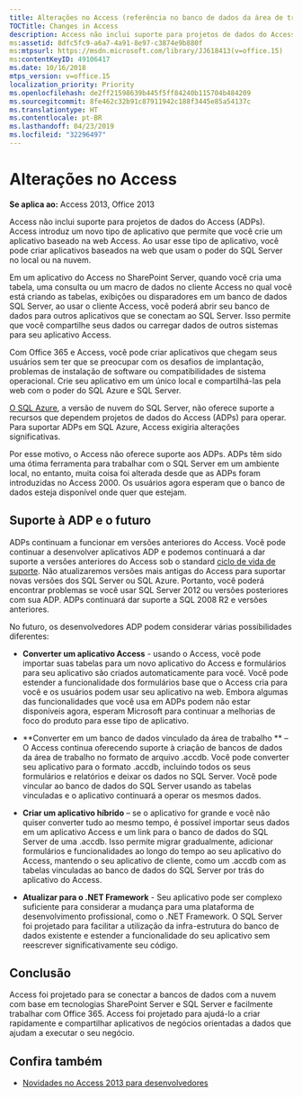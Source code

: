 ```yaml
---
title: Alterações no Access (referência no banco de dados da área de trabalho do Access)
TOCTitle: Changes in Access
description: Access não inclui suporte para projetos de dados do Access (ADPs). Access introduz um novo tipo de aplicativo que permite que você crie um aplicativo baseado na web Access.
ms:assetid: 8dfc5fc9-a6a7-4a91-8e97-c3874e9b880f
ms:mtpsurl: https://msdn.microsoft.com/library/JJ618413(v=office.15)
ms:contentKeyID: 49106417
ms.date: 10/16/2018
mtps_version: v=office.15
localization_priority: Priority
ms.openlocfilehash: de2ff21598639b445f5ff84240b115704b484209
ms.sourcegitcommit: 8fe462c32b91c87911942c188f3445e85a54137c
ms.translationtype: HT
ms.contentlocale: pt-BR
ms.lasthandoff: 04/23/2019
ms.locfileid: "32296497"
---
```

# <a name="changes-in-access"></a>Alterações no Access

**Se aplica ao:** Access 2013, Office 2013

Access não inclui suporte para projetos de dados do Access (ADPs). Access introduz um novo tipo de aplicativo que permite que você crie um aplicativo baseado na web Access. Ao usar esse tipo de aplicativo, você pode criar aplicativos baseados na web que usam o poder do SQL Server no local ou na nuvem.

Em um aplicativo do Access no SharePoint Server, quando você cria uma tabela, uma consulta ou um macro de dados no cliente Access no qual você está criando as tabelas, exibições ou disparadores em um banco de dados SQL Server, ao usar o cliente Access, você poderá abrir seu banco de dados para outros aplicativos que se conectam ao SQL Server. Isso permite que você compartilhe seus dados ou carregar dados de outros sistemas para seu aplicativo Access.

Com Office 365 e Access, você pode criar aplicativos que chegam seus usuários sem ter que se preocupar com os desafios de implantação, problemas de instalação de software ou compatibilidades de sistema operacional. Crie seu aplicativo em um único local e compartilhá-las pela web com o poder do SQL Azure e SQL Server.

[O SQL Azure](https://docs.microsoft.com/azure/sql-database/sql-database-technical-overview), a versão de nuvem do SQL Server, não oferece suporte a recursos que dependem projetos de dados do Access (ADPs) para operar. Para suportar ADPs em SQL Azure, Access exigiria alterações significativas.

Por esse motivo, o Access não oferece suporte aos ADPs. ADPs têm sido uma ótima ferramenta para trabalhar com o SQL Server em um ambiente local, no entanto, muita coisa foi alterada desde que as ADPs foram introduzidas no Access 2000. Os usuários agora esperam que o banco de dados esteja disponível onde quer que estejam.

## <a name="adp-support-and-the-future"></a>Suporte à ADP e o futuro

ADPs continuam a funcionar em versões anteriores do Access. Você pode continuar a desenvolver aplicativos ADP e podemos continuará a dar suporte a versões anteriores do Access sob o standard [ciclo de vida de suporte](https://support.microsoft.com/lifecycle/search). Não atualizaremos versões mais antigas do Access para suportar novas versões dos SQL Server ou SQL Azure. Portanto, você poderá encontrar problemas se você usar SQL Server 2012 ou versões posteriores com sua ADP. ADPs continuará dar suporte a SQL 2008 R2 e versões anteriores.

No futuro, os desenvolvedores ADP podem considerar várias possibilidades diferentes:

- **Converter um aplicativo Access** - usando o Access, você pode importar suas tabelas para um novo aplicativo do Access e formulários para seu aplicativo são criados automaticamente para você. Você pode estender a funcionalidade dos formulários base que o Access cria para você e os usuários podem usar seu aplicativo na web. Embora algumas das funcionalidades que você usa em ADPs podem não estar disponíveis agora, esperam Microsoft para continuar a melhorias de foco do produto para esse tipo de aplicativo.

- **Converter em um banco de dados vinculado da área de trabalho ** – O Access continua oferecendo suporte à criação de bancos de dados da área de trabalho no formato de arquivo .accdb. Você pode converter seu aplicativo para o formato .accdb, incluindo todos os seus formulários e relatórios e deixar os dados no SQL Server. Você pode vincular ao banco de dados do SQL Server usando as tabelas vinculadas e o aplicativo continuará a operar os mesmos dados.

- **Criar um aplicativo híbrido** – se o aplicativo for grande e você não quiser converter tudo ao mesmo tempo, é possível importar seus dados em um aplicativo Access e um link para o banco de dados do SQL Server de uma .accdb. Isso permite migrar gradualmente, adicionar formulários e funcionalidades ao longo do tempo ao seu aplicativo do Access, mantendo o seu aplicativo de cliente, como um .accdb com as tabelas vinculadas ao banco de dados do SQL Server por trás do aplicativo do Access.

- **Atualizar para o .NET Framework** - Seu aplicativo pode ser complexo suficiente para considerar a mudança para uma plataforma de desenvolvimento profissional, como o .NET Framework. O SQL Server foi projetado para facilitar a utilização da infra-estrutura do banco de dados existente e estender a funcionalidade do seu aplicativo sem reescrever significativamente seu código.

## <a name="conclusion"></a>Conclusão

Access foi projetado para se conectar a bancos de dados com a nuvem com base em tecnologias SharePoint Server e SQL Server e facilmente trabalhar com Office 365. Access foi projetado para ajudá-lo a criar rapidamente e compartilhar aplicativos de negócios orientadas a dados que ajudam a executar o seu negócio.

## <a name="see-also"></a>Confira também

- [Novidades no Access 2013 para desenvolvedores](https://docs.microsoft.com/office/vba/access/concepts/miscellaneous/new-in-access-for-developers)


